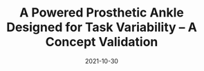 ---
title: "A Powered Prosthetic Ankle Designed for Task Variability – A Concept Validation"
collection: Conference Publications
url: 'https://ieeexplore.ieee.org/document/9636324'
excerpt: '2021 IEEE/RSJ International Conference on Intelligent Robots and Systems (IROS), Prague, Czech Republic <br> <br> Authors: S. Upadhye, C. Shah, M. Liu, G. Buckner and H. H. Huang'
date: '2021-10-30'
venue: ''
paperurl: 'https://ieeexplore.ieee.org/document/9636324'
citation: ''
---